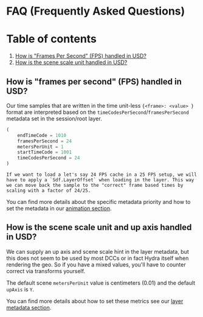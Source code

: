 # FAQ (Frequently Asked Questions)

# Table of contents
1. [How is "Frames Per Second" (FPS) handled in USD?](#faqFPS)
1. [How is the scene scale unit handled in USD?](#faqFPS)


## How is "frames per second" (FPS) handled in USD?
Our time samples that are written in the time unit-less `{<frame>: <value> }` format are interpreted based on the `timeCodesPerSecond`/`framesPerSecond` metadata set in the session/root layer.

```python
(
    endTimeCode = 1010
    framesPerSecond = 24
    metersPerUnit = 1
    startTimeCode = 1001
    timeCodesPerSecond = 24
)
```
~~~admonish warning
If we want to load a let's say 24 FPS cache in a 25 FPS setup, we will have to apply a `Sdf.LayerOffset` when loading in the layer. This way we can move back the sample to the "correct" frame based times by scaling with a factor of 24/25.
~~~

You can find more details about the specific metadata priority and how to set the metadata in our [animation section](../core/elements/animation.md#frames-per-second).

## How is the scene scale unit and up axis handled in USD?
We can supply an up axis and scene scale hint in the layer metadata, but this does not seem to be used by most DCCs or in fact Hydra itself when rendering the geo. So if you have a mixed values, you'll have to counter correct via transforms yourself.

The default scene `metersPerUnit` value is centimeters (0.01) and the default `upAxis` is `Y`.

You can find more details about how to set these metrics see our [layer metadata section](../core/elements/metadata.md#readingwriting-stage-and-layer-metrics-fpsscene-unit-scaleup-axis-highlow-level-api).